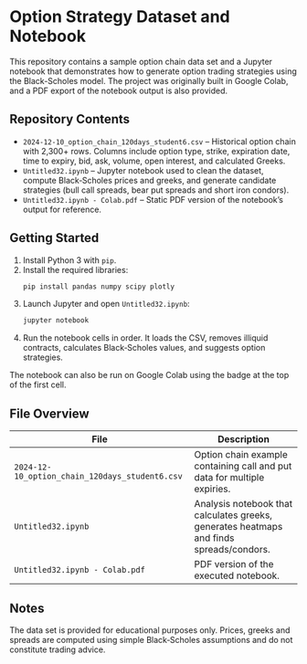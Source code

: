 # Option Strategy Dataset and Notebook

This repository contains a sample option chain data set and a Jupyter notebook that demonstrates how to generate option trading strategies using the Black-Scholes model. The project was originally built in Google Colab, and a PDF export of the notebook output is also provided.

## Repository Contents

- `2024-12-10_option_chain_120days_student6.csv` – Historical option chain with 2,300+ rows. Columns include option type, strike, expiration date, time to expiry, bid, ask, volume, open interest, and calculated Greeks.
- `Untitled32.ipynb` – Jupyter notebook used to clean the dataset, compute Black‑Scholes prices and greeks, and generate candidate strategies (bull call spreads, bear put spreads and short iron condors).
- `Untitled32.ipynb - Colab.pdf` – Static PDF version of the notebook’s output for reference.

## Getting Started

1. Install Python 3 with `pip`.
2. Install the required libraries:
   ```bash
   pip install pandas numpy scipy plotly
   ```
3. Launch Jupyter and open `Untitled32.ipynb`:
   ```bash
   jupyter notebook
   ```
4. Run the notebook cells in order. It loads the CSV, removes illiquid contracts, calculates Black‑Scholes values, and suggests option strategies.

The notebook can also be run on Google Colab using the badge at the top of the first cell.

## File Overview

| File | Description |
|------|-------------|
| `2024-12-10_option_chain_120days_student6.csv` | Option chain example containing call and put data for multiple expiries. |
| `Untitled32.ipynb` | Analysis notebook that calculates greeks, generates heatmaps and finds spreads/condors. |
| `Untitled32.ipynb - Colab.pdf` | PDF version of the executed notebook. |

## Notes

The data set is provided for educational purposes only. Prices, greeks and spreads are computed using simple Black‑Scholes assumptions and do not constitute trading advice.


